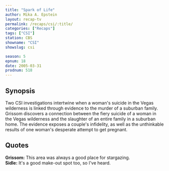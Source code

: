 ```yaml
---
title: "Spark of Life"
author: Mika A. Epstein
layout: recap-tv
permalink: /recaps/csi/:title/
categories: ["Recaps"]
tags: ["CSI"]
station: CBS
showname: "CSI"
showslug: csi

season: 5  
epnum: 18 
date: 2005-03-31
prodnum: 518 
---
```


## Synopsis

Two CSI investigations intertwine when a woman's suicide in the Vegas wilderness is linked through evidence to the murder of a suburban family. Grissom discovers a connection between the fiery suicide of a woman in the Vegas wilderness and the slaughter of an entire family in a suburban home. The evidence exposes a couple's infidelity, as well as the unthinkable results of one woman's desperate attempt to get pregnant.

## Quotes

**Grissom:** This area was always a good place for stargazing.  
**Sidle:** It's a good make-out spot too, so I've heard.
